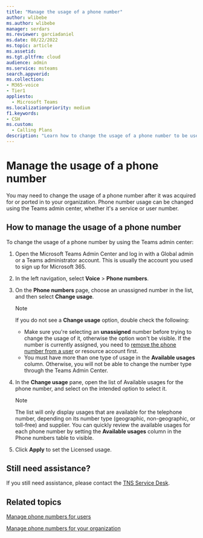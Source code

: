 ```yaml
---
title: "Manage the usage of a phone number"
author: wlibebe
ms.author: wlibebe
manager: serdars
ms.reviewer: garciadaniel
ms.date: 08/22/2022
ms.topic: article
ms.assetid: 
ms.tgt.pltfrm: cloud
audience: admin
ms.service: msteams
search.appverid: 
ms.collection: 
- M365-voice
- Tier1
appliesto:
  - Microsoft Teams
ms.localizationpriority: medium
f1.keywords:
- CSH
ms.custom:
  - Calling Plans
description: "Learn how to change the usage of a phone number to be used as either a Service number or a User number."
---
```


# Manage the usage of a phone number

You may need to change the usage of a phone number after it was acquired for or ported in to your organization. Phone number usage can be changed using the Teams admin center, whether it's a service or user number.

## How to manage the usage of a phone number

To change the usage of a phone number by using the Teams admin center:

1. Open the Microsoft Teams Admin Center and log in with a Global admin or a Teams administrator account. This is usually the account you used to sign up for Microsoft 365.

2. In the left navigation, select **Voice** \> **Phone numbers**.

3. On the **Phone numbers** page, choose an unassigned number in the list, and then select **Change usage**.

      > [!NOTE]
      > If you do not see a **Change usage** option, double check the following:
      > - Make sure you're selecting an **unassigned** number before trying to change the usage of it, otherwise the option won't be visible. If the number is currently assigned, you need to [remove the phone number from a user](/MicrosoftTeams/assign-change-or-remove-a-phone-number-for-a-user#remove-a-phone-number-from-a-user) or resource account first.
      > - You must have more than one type of usage in the **Available usages** column. Otherwise, you will not be able to change the number type through the Teams Admin Center.

4. In the **Change usage** pane, open the list of Available usages for the phone number, and select on the intended option to select it.

      > [!NOTE]
      > The list will only display usages that are  available for the telephone number, depending on its number type (geographic, non-geographic, or toll-free) and supplier. You can quickly review the available usages for each phone number by setting the **Available usages** column in the Phone numbers table to visible.

5. Click **Apply** to set the Licensed usage.

## Still need assistance?

If you still need assistance, please contact the [TNS Service Desk](/MicrosoftTeams/manage-phone-numbers-for-your-organization/contact-tns-service-desk).

## Related topics

[Manage phone numbers for users](/microsoftteams/assign-change-or-remove-a-phone-number-for-a-user)

[Manage phone numbers for your organization](/microsoftteams/manage-phone-numbers-for-your-organization)
